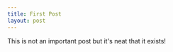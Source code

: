 ```yaml
---
title: First Post
layout: post
---
```


This is not an important post but it's neat that it exists!
